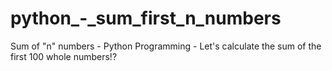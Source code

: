 # python_-_sum_first_n_numbers
Sum of "n" numbers - Python Programming - Let's calculate the sum of the first 100 whole numbers!?
